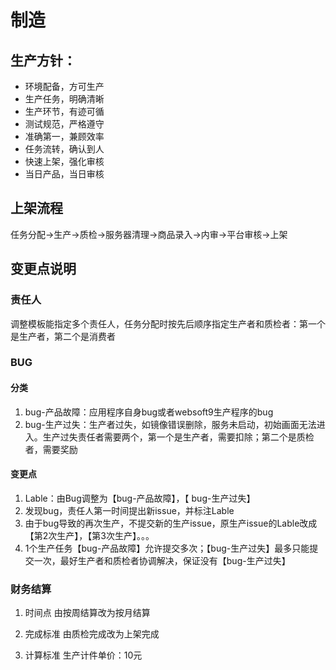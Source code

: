 # 制造

## 生产方针：

- 环境配备，方可生产
- 生产任务，明确清晰
- 生产环节，有迹可循
- 测试规范，严格遵守
- 准确第一，兼顾效率
- 任务流转，确认到人
- 快速上架，强化审核
- 当日产品，当日审核

## 上架流程

任务分配->生产->质检->服务器清理->商品录入->内审->平台审核->上架

## 变更点说明

### 责任人

调整模板能指定多个责任人，任务分配时按先后顺序指定生产者和质检者：第一个是生产者，第二个是消费者

### BUG

#### 分类
1. bug-产品故障：应用程序自身bug或者websoft9生产程序的bug
2. bug-生产过失：生产者过失，如镜像错误删除，服务未启动，初始画面无法进入。生产过失责任者需要两个，第一个是生产者，需要扣除；第二个是质检者，需要奖励

#### 变更点
1. Lable：由Bug调整为【bug-产品故障】，【 bug-生产过失】
2. 发现bug，责任人第一时间提出新issue，并标注Lable
3. 由于bug导致的再次生产，不提交新的生产issue，原生产issue的Lable改成【第2次生产】，【第3次生产】。。。
4. 1个生产任务【bug-产品故障】允许提交多次；【bug-生产过失】最多只能提交一次，最好生产者和质检者协调解决，保证没有【bug-生产过失】

### 财务结算

1. 时间点
由按周结算改为按月结算

2. 完成标准
由质检完成改为上架完成

3. 计算标准
生产计件单价：10元
